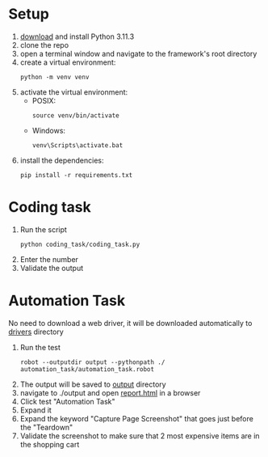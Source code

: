 # Setup
1. [download](https://www.python.org/downloads/release/python-3113/) and install Python 3.11.3
2. clone the repo
3. open a terminal window and navigate to the framework's root directory
4. create a virtual environment: 
    ```commandline 
    python -m venv venv
    ```
5. activate the virtual environment:
   * POSIX:
     ```commandline 
     source venv/bin/activate
     ```
   * Windows:
     ```commandline 
     venv\Scripts\activate.bat
     ```
6. install the dependencies: 
     ```commandline 
     pip install -r requirements.txt
     ``` 

# Coding task
1. Run the script
     ```commandline 
     python coding_task/coding_task.py
     ``` 
2. Enter the number
3. Validate the output

# Automation Task
No need to download a web driver, it will be downloaded automatically to [drivers](drivers/) directory
1. Run the test
     ```commandline 
     robot --outputdir output --pythonpath ./ automation_task/automation_task.robot
     ``` 
2. The output will be saved to [output](output/) directory
3. navigate to ./output and open [report.html](output/report.html) in a browser
4. Click test "Automation Task"
5. Expand it
6. Expand the keyword "Capture Page Screenshot" that goes just before the "Teardown"
7. Validate the screenshot to make sure that 2 most expensive items are in the shopping cart
